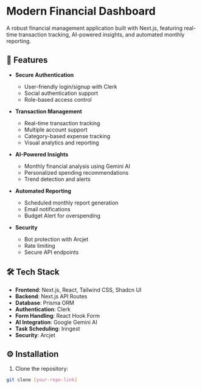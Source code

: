 
# Modern Financial Dashboard

A robust financial management application built with Next.js, featuring real-time transaction tracking, AI-powered insights, and automated monthly reporting.

## 🚀 Features

- **Secure Authentication**
  - User-friendly login/signup with Clerk
  - Social authentication support
  - Role-based access control

- **Transaction Management**
  - Real-time transaction tracking
  - Multiple account support
  - Category-based expense tracking
  - Visual analytics and reporting

- **AI-Powered Insights**
  - Monthly financial analysis using Gemini AI
  - Personalized spending recommendations
  - Trend detection and alerts

- **Automated Reporting**
  - Scheduled monthly report generation
  - Email notifications
  - Budget Alert for overspending

- **Security**
  - Bot protection with Arcjet
  - Rate limiting
  - Secure API endpoints

## 🛠️ Tech Stack

- **Frontend**: Next.js, React, Tailwind CSS, Shadcn UI
- **Backend**: Next.js API Routes
- **Database**: Prisma ORM
- **Authentication**: Clerk
- **Form Handling**: React Hook Form
- **AI Integration**: Google Gemini AI
- **Task Scheduling**: Inngest
- **Security**: Arcjet

## ⚙️ Installation

1. Clone the repository:
```bash
git clone [your-repo-link]